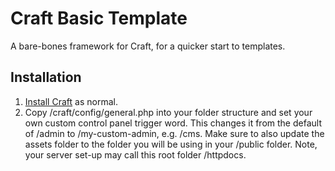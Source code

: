 # Craft Basic Template
A bare-bones framework for Craft, for a quicker start to templates.

## Installation

1. [Install Craft](https://craftcms.com/docs/installing) as normal.
2. Copy /craft/config/general.php into your folder structure and set your own custom control panel trigger word. This changes it from the default of /admin to /my-custom-admin, e.g. /cms. Make sure to also update the assets folder to the folder you will be using in your /public folder. Note, your server set-up may call this root folder /httpdocs.
